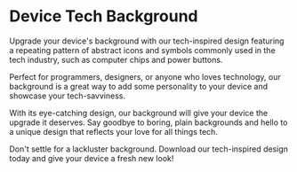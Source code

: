 <!--font:Montserrat-->

# Device Tech Background

Upgrade your device's background with our tech-inspired design featuring a repeating pattern of abstract icons and symbols commonly used in the tech industry, such as computer chips and power buttons.

Perfect for programmers, designers, or anyone who loves technology, our background is a great way to add some personality to your device and showcase your tech-savviness.

With its eye-catching design, our background will give your device the upgrade it deserves. Say goodbye to boring, plain backgrounds and hello to a unique design that reflects your love for all things tech.

Don't settle for a lackluster background. Download our tech-inspired design today and give your device a fresh new look!

<!--

Write me markdown content of website with wallpaper:

"A wallpaper with a repeating pattern of abstract icons and symbols commonly used in the tech industry, such as computer chips and power buttons."

The header of the page should not be copy of the text but rather a real content of the website which is using this wallpaper.


---


# Tech-inspired Wallpaper

Looking to add a touch of tech-inspired style to your desktop or mobile device? Look no further than our wallpaper featuring a repeating pattern of abstract icons and symbols commonly used in the tech industry.

Featuring computer chips, power buttons, and other recognizable imagery, this wallpaper is perfect for anyone who loves all things tech. Whether you're a programmer, designer, or just a fan of technology, this wallpaper is sure to make a statement on your device.

So why settle for a boring, plain background when you can show off your love for tech with this eye-catching wallpaper? Download it today and give your device the upgrade it deserves!


---


Heading should not include word "wallpaper". The website should not be about the wallpaper itself, wallpaper is just a related background, rewrite whole content.


---


# Tech-Inspired Background for Your Desktop or Mobile Device

Looking to add a touch of tech-inspired style to your desktop or mobile device? Our background features a repeating pattern of abstract icons and symbols commonly used in the tech industry, such as computer chips and power buttons.

This background is perfect for anyone who loves all things tech. Whether you're a programmer, designer, or just a fan of technology, this background is sure to make a statement on your device.

With its eye-catching design, our tech-inspired background will give your device the upgrade it deserves. It's a great way to show off your love for technology and add some personality to your device.

So why settle for a boring, plain background when you can showcase your tech-savviness with this unique design? Download it today and give your device a fresh new look!


---


Heading is too long, rewrite whole content.


---


# Elevate Your Device with a Tech-Inspired Background

Upgrade your desktop or mobile device with our tech-inspired background featuring a repeating pattern of abstract icons and symbols commonly used in the tech industry, such as computer chips and power buttons.

Whether you're a programmer, designer, or just a fan of technology, this background is perfect for anyone who loves all things tech. It's a great way to show off your tech-savviness and add some personality to your device.

With its eye-catching design, our background will elevate your device and give it the upgrade it deserves. Say goodbye to boring, plain backgrounds and hello to a unique design that showcases your love for technology.

So why settle for a lackluster background when you can make a statement with our tech-inspired design? Download it today and give your device a fresh new look!


---


Heading is too long, rewrite whole content.


---


# Tech-Inspired Background for Your Device

Upgrade your device's background with our tech-inspired design featuring a repeating pattern of abstract icons and symbols commonly used in the tech industry, such as computer chips and power buttons.

Perfect for programmers, designers, or anyone who loves technology, our background is a great way to add some personality to your device and showcase your tech-savviness.

With its eye-catching design, our background will give your device the upgrade it deserves. Say goodbye to boring, plain backgrounds and hello to a unique design that reflects your love for all things tech.

Don't settle for a lackluster background. Download our tech-inspired design today and give your device a fresh new look!


---


Write me a Google font which is best fitting for the website.

Pick from the list:
- Montserrat
- Inter
- Lato
- Playfair Display
- IBM Plex Sans
- Poppins
- Orbitron
- Futura
- Great Vibes
- Alegreya
- Open Sans
- Dancing Script
- Raleway
- Exo 2
- Barlow Condensed
- Lobster
- Roboto


Write just the font name nothing else.


---


I would recommend using the "Montserrat" font for the website.

-->
